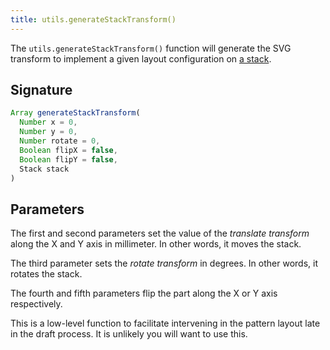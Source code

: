 ```yaml
---
title: utils.generateStackTransform()
---
```


The `utils.generateStackTransform()` function will generate the SVG transform to implement a given layout configuration on [a stack](/reference/api/stack).

## Signature

```js
Array generateStackTransform(
  Number x = 0,
  Number y = 0,
  Number rotate = 0,
  Boolean flipX = false,
  Boolean flipY = false,
  Stack stack
)
```

## Parameters

The first and second parameters set the value of the *translate transform* along the X and Y axis in millimeter.
In other words, it moves the stack.

The third parameter sets the *rotate transform* in degrees.
In other words, it rotates the stack.

The fourth and fifth parameters flip the part along the X or Y axis respectively.

<Note compact>
This is a low-level function to facilitate intervening in the pattern layout late in the draft process.
It is unlikely you will want to use this.
</Note>

